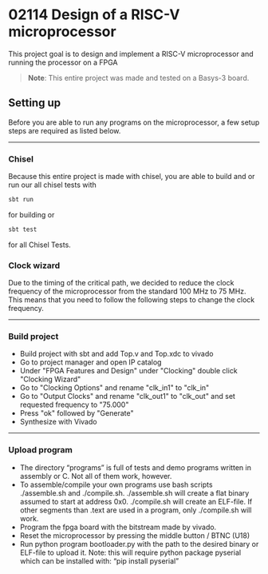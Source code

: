 # 02114 Design of a RISC-V microprocessor
This project goal is to design and implement a RISC-V microprocessor and running the processor on a FPGA

>**Note**: This entire project was made and tested on a Basys-3 board.

## Setting up

Before you are able to run any programs on the microprocessor, a few setup steps are required as listed below.

---
### Chisel
Because this entire project is made with chisel, you are able to build and or run our all chisel tests with
``` bash
sbt run
```
for building or

``` bash
sbt test
```
for all Chisel Tests.

### Clock wizard
Due to the timing of the critical path, we decided to reduce the clock frequency of the microprocessor from the standard 100 MHz to 75 MHz. This means that you need to follow the following steps to change the clock frequency.

---
### Build project
- Build project with sbt and add Top.v and Top.xdc to vivado
- Go to project manager and open IP catalog
- Under "FPGA Features and Design" under "Clocking" double click "Clocking Wizard"
- Go to "Clocking Options" and rename "clk_in1" to "clk_in"
- Go to "Output Clocks" and rename "clk_out1" to "clk_out" and set requested frequency to "75.000"
- Press "ok" followed by "Generate"
- Synthesize with Vivado
---
### Upload program
- The directory “programs” is full of tests and demo programs written in assembly or C. Not all of them work, however.
- To assemble/compile your own programs use bash scripts ./assemble.sh and ./compile.sh. ./assemble.sh will create a flat binary assumed to start at address 0x0. ./compile.sh will create an ELF-file. If other segments than .text are used in a program, only ./compile.sh will work.
- Program the fpga board with the bitstream made by vivado.
- Reset the microprocessor by pressing the middle button / BTNC (U18)
- Run python program bootloader.py with the path to the desired binary or ELF-file to upload it. Note: this will require python package pyserial which can be installed with: “pip install pyserial”
